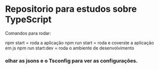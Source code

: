 # Repositorio para estudos sobre TypeScript

Comandos para rodar:

npm start = roda a aplicação
npm run start = roda e coverste a aplicação em js
npm run start:dev = roda o ambiente de desenvolvimento

### olhar as jsons e o Tsconfig para ver as configurações.